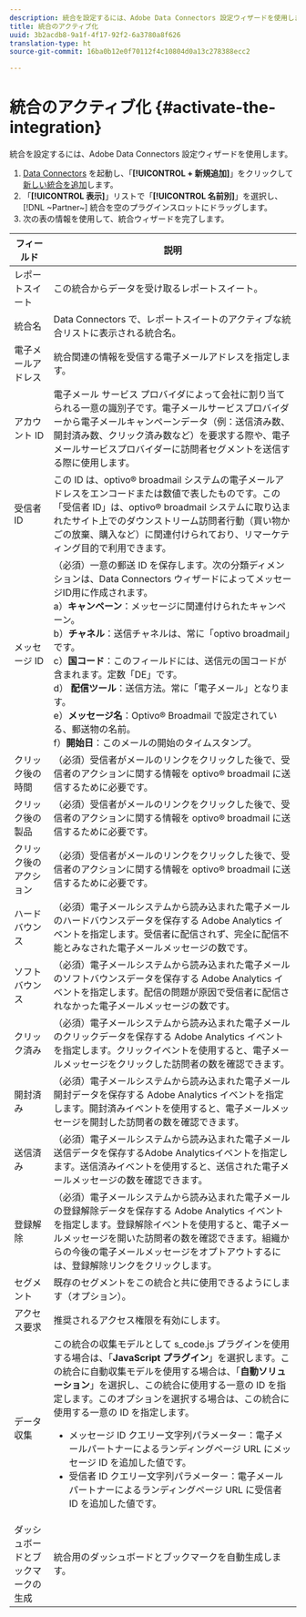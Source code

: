 ```yaml
---
description: 統合を設定するには、Adobe Data Connectors 設定ウィザードを使用します。
title: 統合のアクティブ化
uuid: 3b2acdb8-9a1f-4f17-92f2-6a3780a8f626
translation-type: ht
source-git-commit: 16ba0b12e0f70112f4c10804d0a13c278388ecc2

---
```



# 統合のアクティブ化 {#activate-the-integration}

統合を設定するには、Adobe Data Connectors 設定ウィザードを使用します。

1. [Data Connectors](https://marketing.adobe.com/resources/help/ja_JP/genesis/c_overview.html) を起動し、「**[!UICONTROL + 新規追加]**」をクリックして[新しい統合を追加](https://marketing.adobe.com/resources/help/ja_JP/genesis/t_add_integration.html)します。
1. 「**[!UICONTROL 表示]**」リストで「**[!UICONTROL 名前別]**」を選択し、[!DNL ~Partner~] 統合を空のプラグインスロットにドラッグします。
1. 次の表の情報を使用して、統合ウィザードを完了します。

| フィールド | 説明 |
|--- |--- |
| レポートスイート | この統合からデータを受け取るレポートスイート。 |
| 統合名 | Data Connectors で、レポートスイートのアクティブな統合リストに表示される統合名。 |
| 電子メールアドレス | 統合関連の情報を受信する電子メールアドレスを指定します。 |
| アカウント ID | 電子メール サービス プロバイダによって会社に割り当てられる一意の識別子です。電子メールサービスプロバイダーから電子メールキャンペーンデータ（例：送信済み数、開封済み数、クリック済み数など）を要求する際や、電子メールサービスプロバイダーに訪問者セグメントを送信する際に使用します。 |
| 受信者 ID | この ID は、optivo® broadmail システムの電子メールアドレスをエンコードまたは数値で表したものです。この「受信者 ID」は、optivo® broadmail システムに取り込まれたサイト上でのダウンストリーム訪問者行動（買い物かごの放棄、購入など）に関連付けられており、リマーケティング目的で利用できます。 |
| メッセージ ID | （必須）一意の郵送 ID を保存します。次の分類ディメンションは、Data Connectors ウィザードによってメッセージID用に作成されます。 <br>a）**キャンペーン**：メッセージに関連付けられたキャンペーン。<br>b）**チャネル**：送信チャネルは、常に「optivo broadmail」です。<br>c）**国コード**：このフィールドには、送信元の国コードが含まれます。定数「DE」です。<br>d） **配信ツール**：送信方法。常に「電子メール」となります。<br>e）**メッセージ名**：Optivo® Broadmail で設定されている、郵送物の名前。<br>f）**開始日**：このメールの開始のタイムスタンプ。 |
| クリック後の時間 | （必須）受信者がメールのリンクをクリックした後で、受信者のアクションに関する情報を optivo® broadmail に送信するために必要です。 |
| クリック後の製品 | （必須）受信者がメールのリンクをクリックした後で、受信者のアクションに関する情報を optivo® broadmail に送信するために必要です。 |
| クリック後のアクション | （必須）受信者がメールのリンクをクリックした後で、受信者のアクションに関する情報を optivo® broadmail に送信するために必要です。 |
| ハードバウンス | （必須）電子メールシステムから読み込まれた電子メールのハードバウンスデータを保存する Adobe Analytics イベントを指定します。受信者に配信されず、完全に配信不能とみなされた電子メールメッセージの数です。 |
| ソフトバウンス | （必須）電子メールシステムから読み込まれた電子メールのソフトバウンスデータを保存する Adobe Analytics イベントを指定します。配信の問題が原因で受信者に配信されなかった電子メールメッセージの数です。 |
| クリック済み | （必須）電子メールシステムから読み込まれた電子メールのクリックデータを保存する Adobe Analytics イベントを指定します。クリックイベントを使用すると、電子メールメッセージをクリックした訪問者の数を確認できます。 |
| 開封済み | （必須）電子メールシステムから読み込まれた電子メール開封データを保存する Adobe Analytics イベントを指定します。開封済みイベントを使用すると、電子メールメッセージを開封した訪問者の数を確認できます。 |
| 送信済み | （必須）電子メールシステムから読み込まれた電子メール送信データを保存するAdobe Analyticsイベントを指定します。送信済みイベントを使用すると、送信された電子メールメッセージの数を確認できます。 |
| 登録解除 | （必須）電子メールシステムから読み込まれた電子メールの登録解除データを保存する Adobe Analytics イベントを指定します。登録解除イベントを使用すると、電子メールメッセージを開いた訪問者の数を確認できます。組織からの今後の電子メールメッセージをオプトアウトするには、登録解除リンクをクリックします。 |
| セグメント | 既存のセグメントをこの統合と共に使用できるようにします（オプション）。 |
| アクセス要求 | 推奨されるアクセス権限を有効にします。 |
| データ収集 | この統合の収集モデルとして s_code.js プラグインを使用する場合は、「**JavaScript プラグイン**」を選択します。この統合に自動収集モデルを使用する場合は、「**自動ソリューション**」を選択し、この統合に使用する一意の ID を指定します。このオプションを選択する場合は、この統合に使用する一意の ID を指定します。<ul><li>メッセージ ID クエリー文字列パラメーター：電子メールパートナーによるランディングページ URL にメッセージ ID を追加した値です。</li><li>受信者 ID クエリー文字列パラメーター：電子メールパートナーによるランディングページ URL に受信者 ID を追加した値です。</li></ul> |
| ダッシュボードとブックマークの生成 | 統合用のダッシュボードとブックマークを自動生成します。 |
